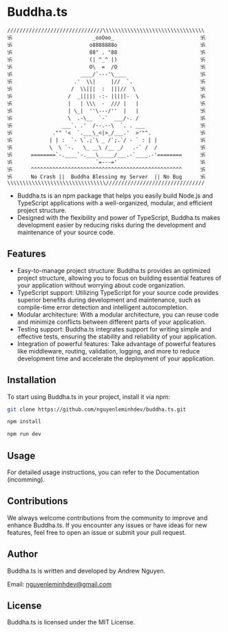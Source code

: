 # Buddha.ts
```
///////////////////////////////\\\\\\\\\\\\\\\\\\\\\\\\\\\\\\\\\
卐                          _ooOoo_                            卐
卐                         o8888888o                           卐
卐                         88" . "88                           卐
卐                         (| ^_^ |)                           卐
卐                         O\  =  /O                           卐
卐                      ____/`---'\____                        卐
卐                    .'  \\|     |//  `.                      卐
卐                   /  \\|||  :  |||//  \                     卐
卐                  /  _||||| -:- |||||-  \                    卐
卐                  |   | \\\  -  /// |   |                    卐
卐                  | \_|  ''\---/''  |   |                    卐
卐                  \  .-\__  `-`  ___/-. /                    卐
卐                ___`. .'  /--.--\  `. . ___                  卐
卐             ."" '<  `.___\_<|>_/___.'  >'"".                卐
卐            | | :  `- \`.;`\ _ /`;.`/ - ` : | |              卐
卐            \  \ `-.   \_ __\ /__ _/   .-` /  /              卐
卐      ========`-.____`-.___\_____/___.-`____.-'========      卐
卐                           `=---='                           卐
卐      ^^^^^^^^^^^^^^^^^^^^^^^^^^^^^^^^^^^^^^^^^^^^^^^^^      卐
卐      No Crash ||  Buddha Blessing my Server  || No Bug      卐
\\\\\\\\\\\\\\\\\\\\\\\\\\\\\\\\////////////////////////////////
```

- Buddha.ts is an npm package that helps you easily build Node.js and TypeScript applications with a well-organized, modular, and efficient project structure. 
- Designed with the flexibility and power of TypeScript, Buddha.ts makes development easier by reducing risks during the development and maintenance of your source code.

## Features
- Easy-to-manage project structure: Buddha.ts provides an optimized project structure, allowing you to focus on building essential features of your application without worrying about code organization.
- TypeScript support: Utilizing TypeScript for your source code provides superior benefits during development and maintenance, such as compile-time error detection and intelligent autocompletion.
- Modular architecture: With a modular architecture, you can reuse code and minimize conflicts between different parts of your application.
- Testing support: Buddha.ts integrates support for writing simple and effective tests, ensuring the stability and reliability of your application.
- Integration of powerful features: Take advantage of powerful features like middleware, routing, validation, logging, and more to reduce development time and accelerate the deployment of your application.

## Installation
To start using Buddha.ts in your project, install it via npm:

```bash
git clone https://github.com/nguyenleminhdev/buddha.ts.git

npm install

npm run dev
```

## Usage
For detailed usage instructions, you can refer to the Documentation (incomming).

## Contributions
We always welcome contributions from the community to improve and enhance Buddha.ts. If you encounter any issues or have ideas for new features, feel free to open an issue or submit your pull request.

## Author
Buddha.ts is written and developed by Andrew Nguyen.

Email: nguyenleminhdev@gmail.com

## License
Buddha.ts is licensed under the MIT License.